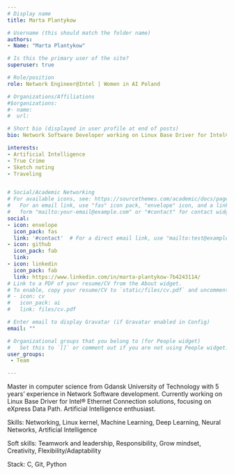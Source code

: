 ```yaml
---
# Display name
title: Marta Plantykow

# Username (this should match the folder name)
authors:
- Name: "Marta Plantykow"

# Is this the primary user of the site?
superuser: true

# Role/position
role: Network Engineer@Intel | Women in AI Poland

# Organizations/Affiliations
#$organizations:
#- name: 
#  url: 

# Short bio (displayed in user profile at end of posts)
bio: Network Software Developer working on Linux Base Driver for Intel® Ethernet Connection solutions, focusing on eXpress Data Path. In her free time a big fan of Artificial Intelligence.

interests:
- Artificial Intelligence
- True Crime
- Sketch noting
- Traveling 


# Social/Academic Networking
# For available icons, see: https://sourcethemes.com/academic/docs/page-builder/#icons
#   For an email link, use "fas" icon pack, "envelope" icon, and a link in the
#   form "mailto:your-email@example.com" or "#contact" for contact widget.
social:
- icon: envelope
  icon_pack: fas
  link: '#contact'  # For a direct email link, use "mailto:test@example.org".
- icon: github
  icon_pack: fab
  link: 
- icon: linkedin
  icon_pack: fab
  link: https://www.linkedin.com/in/marta-plantykow-7b4243114/
# Link to a PDF of your resume/CV from the About widget.
# To enable, copy your resume/CV to `static/files/cv.pdf` and uncomment the lines below.
# - icon: cv
#   icon_pack: ai
#   link: files/cv.pdf

# Enter email to display Gravatar (if Gravatar enabled in Config)
email: ""

# Organizational groups that you belong to (for People widget)
#   Set this to `[]` or comment out if you are not using People widget.
user_groups:
 - Team

---
```

Master in computer science from Gdansk University of Technology with 5 years’ experience in Network Software development. Currently working on Linux Base Driver for Intel® Ethernet Connection solutions, focusing on eXpress Data Path. Artificial Intelligence enthusiast. 

Skills: Networking, Linux kernel, Machine Learning, Deep Learning, Neural Networks, Artificial Intelligence

Soft skills: Teamwork and leadership, Responsibility, Grow mindset, Creativity, Flexibility/Adaptability

Stack: C, Git, Python
